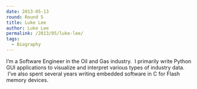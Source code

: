 ```yaml
---
date: 2013-05-13
round: Round 5
title: Luke Lee
author: Luke Lee
permalink: /2013/05/luke-lee/
tags:
  - Biography
---
```

I&#8217;m a Software Engineer in the Oil and Gas industry.  I primarily write Python GUI applications to visualize and interpret various types of industry data.  I&#8217;ve also spent several years writing embedded software in C for Flash memory devices.
